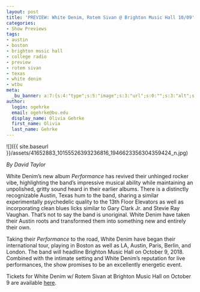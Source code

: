 ```yaml
---
layout: post
title: 'PREVIEW: White Denim, Rotem Sivan @ Brighton Music Hall 10/09'
categories:
- Show Previews
tags:
- austin
- boston
- brighton music hall
- college radio
- preview
- rotem sivan
- texas
- white denim
- wtbu
meta:
  _bu_banner: a:7:{s:4:"type";s:5:"image";s:3:"url";s:0:"";s:3:"alt";s:0:"";s:7:"post_id";s:0:"";s:4:"html";s:0:"";s:8:"position";s:12:"contentWidth";s:7:"caption";s:0:"";}
author:
  login: ogehrke
  email: ogehrke@bu.edu
  display_name: Olivia Gehrke
  first_name: Olivia
  last_name: Gehrke
---
```

![]({{ site.baseurl }}/assets/41652883_10155526393236816_1946623356304359424_n.jpg)

_By David Taylor_

White Denim’s new album _Performance_ has revived their unhinged rocker vibe, highlighting the band’s impressive musical ability while maintaining an unpolished, gritty sound heard in their earlier albums. There is a distinctly recognizable Austin, Texas hum to the band, sharing a similar experimentally psychedelic quality to the 13th Floor Elevators as well as incorporating clean blues licks similar to Gary Clark Jr. and Stevie Ray Vaughan. That’s not to say the band is unoriginal. White Denim have taken their Austin roots and transformed them into something new and entirely their own.

Taking their _Performance_ to the road, White Denim have began their international tour, playing in Boston as well as LA, Austin, Paris, Berlin, and London. The band will headline Brighton Music Hall on October 9, 2018. Combined with the intimate setting and White Denim’s reputation for live performances, the show promises to be an excellently energetic event.

Tickets for White Denim w/ Rotem Sivan at Brighton Music Hall on October 9 are available [here](https://www1.ticketmaster.com/white-denim-boston-massachusetts-10-09-2018/event/010054A7DE87E29C?artistid=1252082&majorcatid=10001&minorcatid=1).